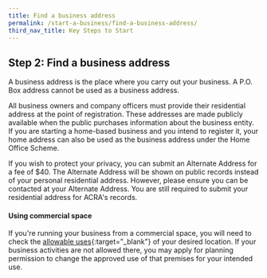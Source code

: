 ```yaml
---
title: Find a business address
permalink: /start-a-business/find-a-business-address/
third_nav_title: Key Steps to Start
---
```


## Step 2: Find a business address

A business address is the place where you carry out your business. A P.O. Box address cannot be used as a business address.

All business owners and company officers must provide their residential address at the point of registration. These addresses are made publicly available when the public purchases information about the business entity. If you are starting a home-based business and you intend to register it, your home address can also be used as the business address under the Home Office Scheme.

If you wish to protect your privacy, you can submit an Alternate Address for a fee of $40. The Alternate Address will be shown on public records instead of your personal residential address. However, please ensure you can be contacted at your Alternate Address. You are still required to submit your residential address for ACRA's records. 

#### Using commercial space

If you're running your business from a commercial space, you will need to check the [allowable uses](https://www.ura.gov.sg/maps/){:target="_blank"} of your desired location. If your business activities are not allowed there, you may apply for planning permission to change the approved use of that premises for your intended use.